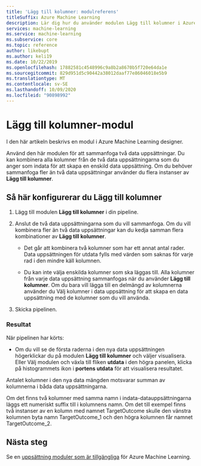 ```yaml
---
title: 'Lägg till kolumner: modulreferens'
titleSuffix: Azure Machine Learning
description: Lär dig hur du använder modulen Lägg till kolumner i Azure Machine Learning för att sammanfoga två data uppsättningar.
services: machine-learning
ms.service: machine-learning
ms.subservice: core
ms.topic: reference
author: likebupt
ms.author: keli19
ms.date: 10/22/2019
ms.openlocfilehash: 17882581c4548996c9a8b2a8670b5f720e64da1e
ms.sourcegitcommit: 829d951d5c90442a38012daaf77e86046018e5b9
ms.translationtype: MT
ms.contentlocale: sv-SE
ms.lasthandoff: 10/09/2020
ms.locfileid: "90898992"
---
```

# <a name="add-columns-module"></a>Lägg till kolumner-modul

I den här artikeln beskrivs en modul i Azure Machine Learning designer.

Använd den här modulen för att sammanfoga två data uppsättningar. Du kan kombinera alla kolumner från de två data uppsättningarna som du anger som indata för att skapa en enskild data uppsättning. Om du behöver sammanfoga fler än två data uppsättningar använder du flera instanser av **Lägg till kolumner**.



## <a name="how-to-configure-add-columns"></a>Så här konfigurerar du Lägg till kolumner
1. Lägg till modulen **Lägg till kolumner** i din pipeline.

2. Anslut de två data uppsättningarna som du vill sammanfoga. Om du vill kombinera fler än två data uppsättningar kan du kedja samman flera kombinationer av **Lägg till kolumner**.

    - Det går att kombinera två kolumner som har ett annat antal rader. Data uppsättningen för utdata fylls med värden som saknas för varje rad i den mindre käll kolumnen.

    - Du kan inte välja enskilda kolumner som ska läggas till. Alla kolumner från varje data uppsättning sammanfogas när du använder **Lägg till kolumner**. Om du bara vill lägga till en delmängd av kolumnerna använder du Välj kolumner i data uppsättning för att skapa en data uppsättning med de kolumner som du vill använda.

3. Skicka pipelinen.

### <a name="results"></a>Resultat
När pipelinen har körts:

- Om du vill se de första raderna i den nya data uppsättningen högerklickar du på modulen **Lägg till kolumner** och väljer visualisera. Eller Välj modulen och växla till fliken **utdata** i den högra panelen, klicka på histogrammets ikon i **portens utdata** för att visualisera resultatet.

Antalet kolumner i den nya data mängden motsvarar summan av kolumnerna i båda data uppsättningarna.

Om det finns två kolumner med samma namn i indata-datauppsättningarna läggs ett numeriskt suffix till i kolumnens namn. Om det till exempel finns två instanser av en kolumn med namnet TargetOutcome skulle den vänstra kolumnen byta namn TargetOutcome_1 och den högra kolumnen får namnet TargetOutcome_2.

## <a name="next-steps"></a>Nästa steg

Se en [uppsättning moduler som är tillgängliga](module-reference.md) för Azure Machine Learning. 